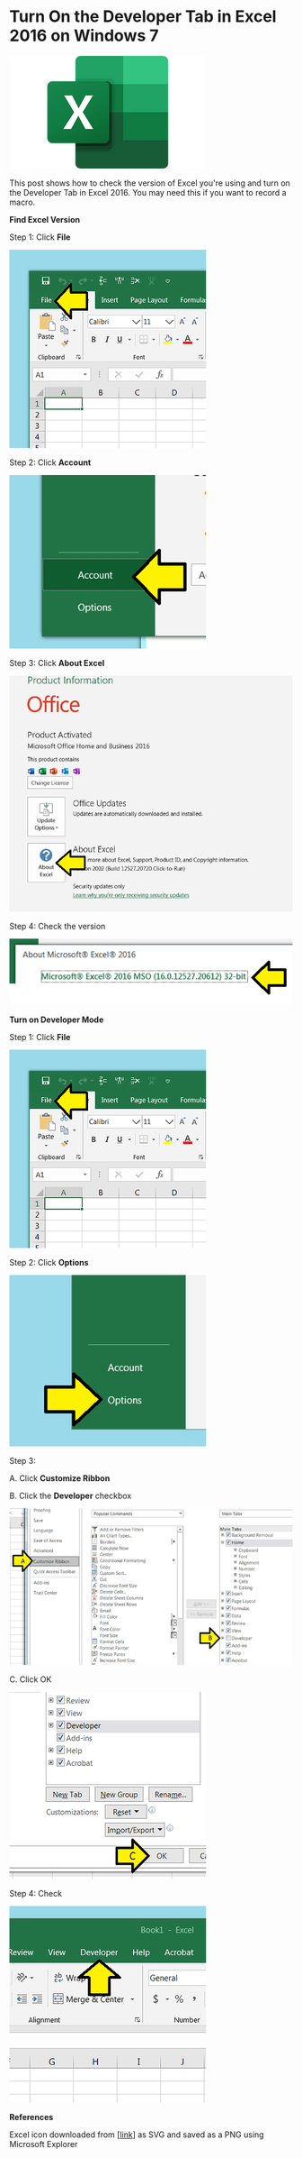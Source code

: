 # Turn On the Developer Tab in Excel 2016 on Windows 7

![excel_logo_1](excel_logo_1.png)

This post shows how to check the version of Excel you're using and turn on the Developer Tab in Excel 2016. You may need this if you want to record a macro.

**Find Excel Version**

Step 1: Click **File**

![click_file_2](click_file_2.png)

Step 2: Click **Account**

![click_account_3](click_account_3.png)

Step 3: Click **About Excel**

![click_about_excel_4](click_about_excel_4.png)

Step 4: Check the version

![check_excel_version_5](check_excel_version_5.png)

**Turn on Developer Mode**

Step 1: Click **File**

![click_file_2](click_file_2.png)

Step 2: Click **Options**

![click_options_6](click_options_6.png)

Step 3:

A. Click **Customize Ribbon**

B. Click the **Developer** checkbox

![customize_ribbon_7](customize_ribbon_7.png)

C. Click OK

![click_ok_8](click_ok_8.png)

Step 4: Check

![check_developer_9](check_developer_9.png)

**References**

Excel icon downloaded from \[[link](http://upload.wikimedia.org/wikipedia/commons/7/7f/Microsoft_Office_Excel_%282018%E2%80%93present%29.svg)\] as SVG and saved as a PNG using Microsoft Explorer